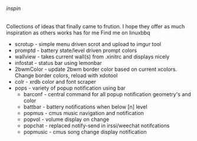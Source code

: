 ###### inspin
Collections of ideas that finally came to frution. I hope they offer as much inspiration as others works has for me
Find me on linuxbbq

- scrotup - simple menu driven scrot and upload to imgur tool
- promptd - battery state/level driven prompt colors
- wallview - takes current wall(s) from .xinitrc and displays nicely
- infostat - status bar using lemonbar
- 2bwmColor - update 2bwm border color based on current xcolors. Change border colors, reload with xdotool
- colr - xrdb color and font scraper
- pops - variety of popup notification using bar
  * barconf - central command for all popup notification geometry's and color
  * battbar - battery notifications when below [n] level
  * popmus - cmus music navigation and notification
  * popvol - volume display on change
  * popchat - replaced notify-send in irssi/weechat notifcations
  * popmusic - cmus song change display notification
